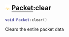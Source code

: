 ## ![shared](../../.gitbook/assets/shared.png) [Packet](./readme/packet.md):clear

```lua
void Packet:clear()
```

Clears the entire packet data
